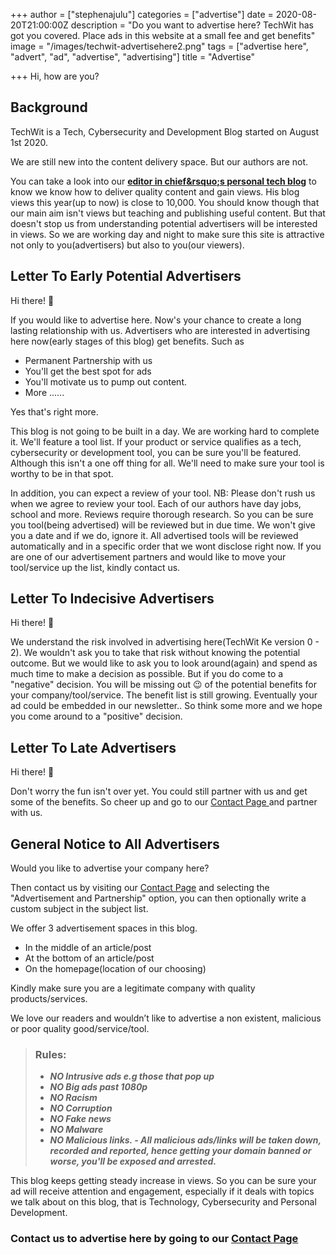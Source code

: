 +++
author = ["stephenajulu"]
categories = ["advertise"]
date = 2020-08-20T21:00:00Z
description = "Do you want to advertise here? TechWit has got you covered. Place ads in this website at a small fee and get benefits"
image = "/images/techwit-advertisehere2.png"
tags = ["advertise here", "advert", "ad", "advertise", "advertising"]
title = "Advertise"

+++
Hi, how are you?

## Background

TechWit is a Tech, Cybersecurity and Development Blog started on August 1st 2020.

We are still new into the content delivery space. But our authors are not.

You can take a look into our [**editor in chief&amp;rsquo;s personal tech blog**](https://ajulusthoughts.wordpress.com "author's personal tech blog") to know we know how to deliver quality content and gain views. His blog views this year(up to now) is close to 10,000. You should know though that our main aim isn't views but teaching and publishing useful content. But that doesn't stop us from understanding potential advertisers will be interested in views. So we are working day and night to make sure this site is attractive not only to you(advertisers) but also to you(our viewers).

## Letter To Early Potential Advertisers

Hi there! 👋

If you would like to advertise here. Now's your chance to create a long lasting relationship with us. Advertisers who are interested in advertising here now(early stages of this blog) get benefits. Such as

* Permanent Partnership with us
* You'll get the best spot for ads
* You'll motivate us to pump out content.
* More ......

Yes that's right more.

This blog is not going to be built in a day. We are working hard to complete it. We'll feature a tool list. If your product or service qualifies as a tech, cybersecurity or development tool, you can be sure you'll be featured. Although this isn't a one off thing for all. We'll need to make sure your tool is worthy to be in that spot.

In addition, you can expect a review of your tool. NB: Please don't rush us when we agree to review your tool. Each of our authors have day jobs, school and more. Reviews require thorough research. So you can be sure you tool(being advertised) will be reviewed but in due time. We won't give you a date and if we do, ignore it. All advertised tools will be reviewed automatically and in a specific order that we wont disclose right now. If you are one of our advertisement partners and would like to move your tool/service up the list, kindly contact us.

## Letter To Indecisive Advertisers

Hi there! 👋

We understand the risk involved in advertising here(TechWit Ke version 0 - 2). We wouldn't ask you to take that risk without knowing the potential outcome. But we would like to ask you to look around(again) and spend as much time to make a decision as possible. But if you do come to a "negative" decision. You will be missing out 😉 of the potential benefits for your company/tool/service. The benefit list is still growing. Eventually your ad could be embedded in our newsletter.. So think some more and we hope you come around to a "positive" decision.

## Letter To Late Advertisers

Hi there! 👋

Don't worry the fun isn't over yet. You could still partner with us and get some of the benefits. So cheer up and go to our [Contact Page ](/contact "Contact Page")and partner with us.

## General Notice to All Advertisers

Would you like to advertise your company here?

Then contact us by visiting our [Contact Page](/contact "Contact Page") and selecting the "Advertisement and Partnership" option, you can then optionally write a custom subject in the subject list.

We offer 3 advertisement spaces in this blog.

* In the middle of an article/post
* At the bottom of an article/post
* On the homepage(location of our choosing)

Kindly make sure you are a legitimate company with quality products/services.

We love our readers and wouldn’t like to advertise a non existent, malicious or poor quality good/service/tool.

> ### Rules:
>
> * **_NO Intrusive ads e.g those that pop up_**
> * **_NO Big ads past 1080p_**
> * **_NO Racism_**
> * **_NO Corruption_**
> * **_NO Fake news_**
> * **_NO Malware_**
> * **_NO Malicious links. - All malicious ads/links will be taken down, recorded and reported, hence getting your domain banned or worse, you'll be exposed and arrested._**

This blog keeps getting steady increase in views. So you can be sure your ad will receive attention and engagement, especially if it deals with topics we talk about on this blog, that is Technology, Cybersecurity and Personal Development.

### Contact us to advertise here by going to our [Contact Page](/contact "Contact Page")
